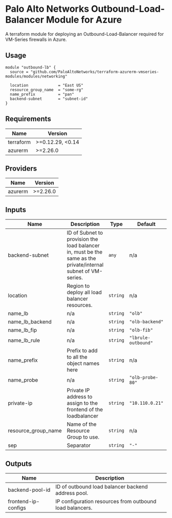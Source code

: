 Palo Alto Networks Outbound-Load-Balancer Module for Azure
===========

A terraform module for deploying an Outbound-Load-Balancer required for VM-Series firewalls in Azure.

Usage
-----

```hcl
module "outbound-lb" {
  source = "github.com/PaloAltoNetworks/terraform-azurerm-vmseries-modules/modules/networking"

  location             = "East US"
  resource_group_name  = "some-rg"
  name_prefix          = "pan"
  backend-subnet       = "subnet-id"
}
```

<!-- BEGINNING OF PRE-COMMIT-TERRAFORM DOCS HOOK -->
## Requirements

| Name | Version |
|------|---------|
| terraform | >=0.12.29, <0.14 |
| azurerm | >=2.26.0 |

## Providers

| Name | Version |
|------|---------|
| azurerm | >=2.26.0 |

## Inputs

| Name | Description | Type | Default | Required |
|------|-------------|------|---------|:--------:|
| backend-subnet | ID of Subnet to provision the load balancer in, must be the same as the private/internal subnet of VM-series. | `any` | n/a | yes |
| location | Region to deploy all load balancer resources. | `string` | n/a | yes |
| name\_lb | n/a | `string` | `"olb"` | no |
| name\_lb\_backend | n/a | `string` | `"olb-backend"` | no |
| name\_lb\_fip | n/a | `string` | `"olb-fib"` | no |
| name\_lb\_rule | n/a | `string` | `"lbrule-outbound"` | no |
| name\_prefix | Prefix to add to all the object names here | `string` | n/a | yes |
| name\_probe | n/a | `string` | `"olb-probe-80"` | no |
| private-ip | Private IP address to assign to the frontend of the loadbalancer | `string` | `"10.110.0.21"` | no |
| resource\_group\_name | Name of the Resource Group to use. | `string` | n/a | yes |
| sep | Separator | `string` | `"-"` | no |

## Outputs

| Name | Description |
|------|-------------|
| backend-pool-id | ID of outbound load balancer backend address pool. |
| frontend-ip-configs | IP configuration resources from outbound load balancers. |

<!-- END OF PRE-COMMIT-TERRAFORM DOCS HOOK -->
